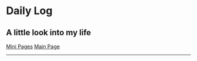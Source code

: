 # Daily Log
## A little look into my life

[Mini Pages](/mini/index.md)
[Main Page](https://home.oscie.net)

---